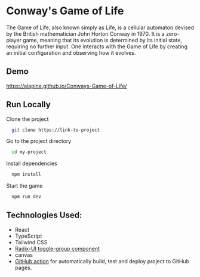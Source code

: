 
# Conway's Game of Life

The Game of Life, also known simply as Life, is a cellular automaton devised by the British mathematician John Horton Conway in 1970. It is a zero-player game, meaning that its evolution is determined by its initial state, requiring no further input. One interacts with the Game of Life by creating an initial configuration and observing how it evolves.

## Demo

https://alapina.github.io/Conways-Game-of-Life/

## Run Locally

Clone the project

```bash
  git clone https://link-to-project
```

Go to the project directory

```bash
  cd my-project
```

Install dependencies

```bash
  npm install
```

Start the game

```bash
  npm run dev
```
## Technologies Used:

- React
- TypeScript
- Tailwind CSS
- [Radix-UI toggle-group component](https://www.radix-ui.com/docs/primitives/components/toggle-group)
- canvas
- [GitHub action](https://github.com/JamesIves/github-pages-deploy-action) for automatically build, test and deploy project to GitHub pages.